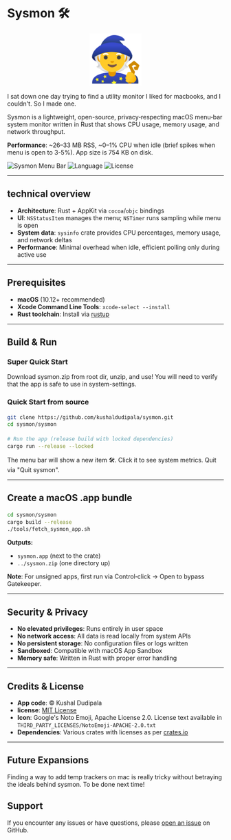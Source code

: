 # Sysmon 🛠️
<p align="center">
    <img src="sysmon/images/logo.png" alt="Sysmon Logo" width="120" />
</p>
I sat down one day trying to find a utility monitor I liked for macbooks, and I couldn't. So I made one.

Sysmon is a lightweight, open-source, privacy‑respecting macOS menu‑bar system monitor written in Rust that shows CPU usage, memory usage, and network throughput. 

**Performance**: ~26–33 MB RSS, ~0–1% CPU when idle (brief spikes when menu is open to 3-5%). App size is 754 KB on disk.

![Sysmon Menu Bar](https://img.shields.io/badge/platform-macOS-blue)
![Language](https://img.shields.io/badge/language-Rust-orange)
![License](https://img.shields.io/badge/license-MIT-green)


---

## technical overview

- **Architecture**: Rust + AppKit via `cocoa`/`objc` bindings
- **UI**: `NSStatusItem` manages the menu; `NSTimer` runs sampling while menu is open
- **System data**: `sysinfo` crate provides CPU percentages, memory usage, and network deltas
- **Performance**: Minimal overhead when idle, efficient polling only during active use

---

## Prerequisites

- **macOS** (10.12+ recommended)
- **Xcode Command Line Tools**: `xcode-select --install`
- **Rust toolchain**: Install via [rustup](https://rustup.rs/)

---

## Build & Run

### Super Quick Start

Download sysmon.zip from root dir, unzip, and use! You will need to verify that the app is safe to use in system-settings.

### Quick Start from source

```bash
git clone https://github.com/kushaldudipala/sysmon.git
cd sysmon/sysmon

# Run the app (release build with locked dependencies)
cargo run --release --locked
```

The menu bar will show a new item 🛠️. Click it to see system metrics. Quit via "Quit sysmon".

---

## Create a macOS .app bundle

```bash
cd sysmon/sysmon
cargo build --release
./tools/fetch_sysmon_app.sh
```

**Outputs:**
- `sysmon.app` (next to the crate)
- `../sysmon.zip` (one directory up)

**Note**: For unsigned apps, first run via Control‑click -> Open to bypass Gatekeeper.

---

## Security & Privacy

- **No elevated privileges**: Runs entirely in user space
- **No network access**: All data is read locally from system APIs
- **No persistent storage**: No configuration files or logs written
- **Sandboxed**: Compatible with macOS App Sandbox
- **Memory safe**: Written in Rust with proper error handling

---

## Credits & License

- **App code**: © Kushal Dudipala
- **license**: [MIT License](LICENSE)
- **Icon**: Google's Noto Emoji, Apache License 2.0. License text available in `THIRD_PARTY_LICENSES/NotoEmoji-APACHE-2.0.txt`
- **Dependencies**: Various crates with licenses as per [crates.io](https://crates.io)

---

## Future Expansions

Finding a way to add temp trackers on mac is really tricky without betraying the ideals behind sysmon. To be done next time!

## Support

If you encounter any issues or have questions, please [open an issue](https://github.com/kushaldudipala/sysmon/issues) on GitHub.

